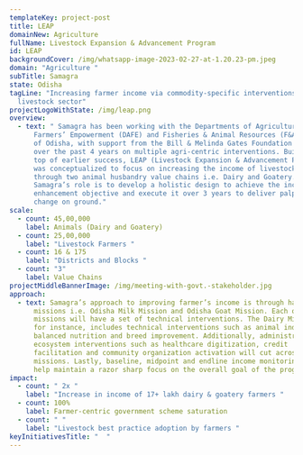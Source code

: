 ```yaml
---
templateKey: project-post
title: LEAP
domainNew: Agriculture
fullName: Livestock Expansion & Advancement Program
id: LEAP
backgroundCover: /img/whatsapp-image-2023-02-27-at-1.20.23-pm.jpeg
domain: "Agriculture "
subTitle: Samagra
state: Odisha
tagLine: "Increasing farmer income via commodity-specific interventions in the
  livestock sector"
projectLogoWithState: /img/leap.png
overview:
  - text: " Samagra has been working with the Departments of Agriculture and
      Farmers’ Empowerment (DAFE) and Fisheries & Animal Resources (F&ARD), Govt
      of Odisha, with support from the Bill & Melinda Gates Foundation (BMGF),
      over the past 4 years on multiple agri-centric interventions. Building on
      top of earlier success, LEAP (Livestock Expansion & Advancement Program)
      was conceptualized to focus on increasing the income of livestock farmers
      through two animal husbandry value chains i.e. Dairy and Goatery.
      Samagra’s role is to develop a holistic design to achieve the income
      enhancement objective and execute it over 3 years to deliver palpable
      change on ground."
scale:
  - count: 45,00,000
    label: Animals (Dairy and Goatery)
  - count: 25,00,000
    label: "Livestock Farmers "
  - count: 16 & 175
    label: "Districts and Blocks "
  - count: "3"
    label: Value Chains
projectMiddleBannerImage: /img/meeting-with-govt.-stakeholder.jpg
approach:
  - text: Samagra’s approach to improving farmer’s income is through having targeted
      missions i.e. Odisha Milk Mission and Odisha Goat Mission. Each of these
      missions will have a set of technical interventions. The Dairy Mission,
      for instance, includes technical interventions such as animal induction,
      balanced nutrition and breed improvement. Additionally, administrative and
      ecosystem interventions such as healthcare digitization, credit
      facilitation and community organization activation will cut across both
      missions. Lastly, baseline, midpoint and endline income monitoring will
      help maintain a razor sharp focus on the overall goal of the program.
impact:
  - count: " 2x "
    label: "Increase in income of 17+ lakh dairy & goatery farmers "
  - count: 100%
    label: Farmer-centric government scheme saturation
  - count: " "
    label: "Livestock best practice adoption by farmers "
keyInitiativesTitle: "  "
---
```

